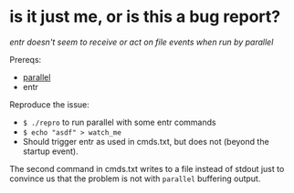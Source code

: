 # is it just me, or is this a bug report?

_entr doesn't seem to receive or act on file events when run by parallel_

Prereqs:
- [parallel](https://www.gnu.org/software/parallel/)
- entr

Reproduce the issue:
- `$ ./repro` to run parallel with some entr commands
- `$ echo "asdf" > watch_me`
- Should trigger entr as used in cmds.txt, but does not (beyond the startup event).

The second command in cmds.txt writes to a file instead of stdout just to convince us that the problem is not with `parallel` buffering output.
